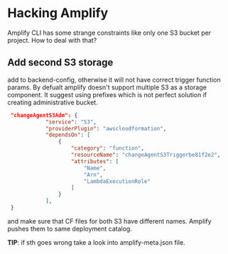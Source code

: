 # Hacking Amplify

Amplify CLI has some strange constraints like only one S3 bucket per project. How to deal with that?

## Add second S3 storage

add to backend-config, otherwise it will not have correct trigger function params. By defualt amplify doesn't support multiple S3 as a storage component. It suggest using prefixes which is not perfect solution if creating administrative bucket.

```json
 "changeAgentS3Adm": {
            "service": "S3",
            "providerPlugin": "awscloudformation",
            "dependsOn": [
                {
                    "category": "function",
                    "resourceName": "changeAgentS3Triggerbe81f2e2",
                    "attributes": [
                        "Name",
                        "Arn",
                        "LambdaExecutionRole"
                    ]
                }
            ],
 }
```

and make sure that CF files for both S3 have different names. Amplify pushes them to same deployment catalog.

**TIP**: if sth goes wrong take a look into amplify-meta.json file.
